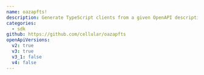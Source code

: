 ```yaml
---
name: oazapfts!
description: Generate TypeScript clients from a given OpenAPI description document.
categories:
  - sdk
github: https://github.com/cellular/oazapfts
openApiVersions:
  v2: true
  v3: true
  v3_1: false
  v4: false
---
```

